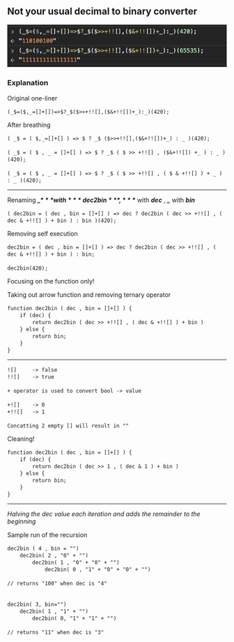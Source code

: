 ## Not your usual decimal to binary converter

<p float="center">
  <img src="output for notYourUsualDecToBin.png" />
</p>

### Explanation

Original one-liner
    
    (_$=($,_=[]+[])=>$?_$($>>+!![],($&+!![])+_):_)(420);

After breathing

    ( _$ = ( $,_=[]+[] ) => $ ? _$ ($>>+!![],($&+!![])+_) : _ )(420);

    ( _$ = ( $ , _ = []+[] ) => $ ? _$ ( $ >> +!![] , ($&+!![]) +_ ) : _ )(420);

    ( _$ = ( $ , _ = []+[] ) => $ ? _$ ( $ >> +!![] , ( $ & +!![] ) + _ ) : _ )(420);

---

Renaming ***_$*** with ***dec2bin*** , ***$*** with ***dec*** , ***_*** with ***bin***

    ( dec2bin = ( dec , bin = []+[] ) => dec ? dec2bin ( dec >> +!![] , ( dec & +!![] ) + bin ) : bin )(420);

Removing self execution

    dec2bin = ( dec , bin = []+[] ) => dec ? dec2bin ( dec >> +!![] , ( dec & +!![] ) + bin ) : bin;

    dec2bin(420);

Focusing on the function only!

Taking out arrow function and removing ternary operator

    function dec2bin ( dec , bin = []+[] ) {
        if (dec) {
            return dec2bin ( dec >> +!![] , ( dec & +!![] ) + bin )
        } else {
            return bin;
        }
    }

---


    ![]     -> false
    !![]    -> true

    + operator is used to convert bool -> value

    +![]    -> 0
    +!![]   -> 1

    Concatting 2 empty [] will result in ""

Cleaning!

    function dec2bin ( dec , bin = []+[] ) {
        if (dec) {
            return dec2bin ( dec >> 1 , ( dec & 1 ) + bin )
        } else {
            return bin;
        }
    }

---

*Halving the dec value each iteration and adds the remainder to the beginning*

Sample run of the recursion 

    dec2bin ( 4 , bin = "")
        dec2bin( 2 , "0" + "")
            dec2bin( 1 , "0" + "0" + "")
                dec2bin( 0 , "1" + "0" + "0" + "")

    // returns "100" when dec is "4"


    dec2bin( 3, bin="")
        dec2bin( 1 , "1" + "")
            dec2bin( 0, "1" + "1" + "")

    // returns "11" when dec is "3"
